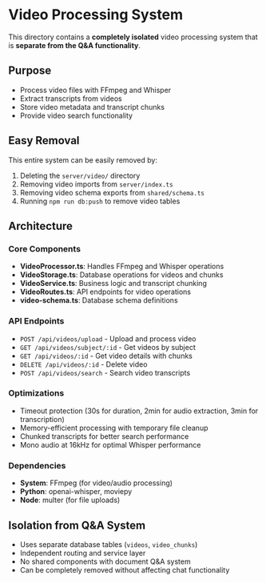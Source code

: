 # Video Processing System

This directory contains a **completely isolated** video processing system that is **separate from the Q&A functionality**.

## Purpose
- Process video files with FFmpeg and Whisper
- Extract transcripts from videos
- Store video metadata and transcript chunks
- Provide video search functionality

## Easy Removal
This entire system can be easily removed by:
1. Deleting the `server/video/` directory
2. Removing video imports from `server/index.ts`
3. Removing video schema exports from `shared/schema.ts`
4. Running `npm run db:push` to remove video tables

## Architecture

### Core Components
- **VideoProcessor.ts**: Handles FFmpeg and Whisper operations
- **VideoStorage.ts**: Database operations for videos and chunks
- **VideoService.ts**: Business logic and transcript chunking
- **VideoRoutes.ts**: API endpoints for video operations
- **video-schema.ts**: Database schema definitions

### API Endpoints
- `POST /api/videos/upload` - Upload and process video
- `GET /api/videos/subject/:id` - Get videos by subject
- `GET /api/videos/:id` - Get video details with chunks
- `DELETE /api/videos/:id` - Delete video
- `POST /api/videos/search` - Search video transcripts

### Optimizations
- Timeout protection (30s for duration, 2min for audio extraction, 3min for transcription)
- Memory-efficient processing with temporary file cleanup
- Chunked transcripts for better search performance
- Mono audio at 16kHz for optimal Whisper performance

### Dependencies
- **System**: FFmpeg (for video/audio processing)
- **Python**: openai-whisper, moviepy
- **Node**: multer (for file uploads)

## Isolation from Q&A System
- Uses separate database tables (`videos`, `video_chunks`)
- Independent routing and service layer
- No shared components with document Q&A system
- Can be completely removed without affecting chat functionality